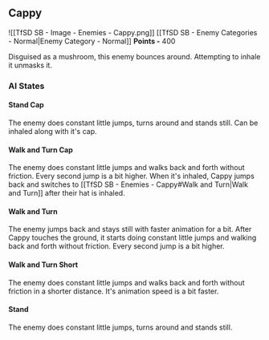 ## Cappy
![[TfSD SB - Image - Enemies - Cappy.png]]
[[TfSD SB - Enemy Categories - Normal|Enemy Category - Normal]]
**Points -** 400

Disguised as a mushroom, this enemy bounces around. Attempting to inhale it unmasks it.
### AI States
#### Stand Cap
The enemy does constant little jumps, turns around and stands still. Can be inhaled along with it's cap.
#### Walk and Turn Cap
The enemy does constant little jumps and walks back and forth without friction. Every second jump is a bit higher. When it's inhaled, Cappy jumps back and switches to [[TfSD SB - Enemies - Cappy#Walk and Turn|Walk and Turn]] after their hat is inhaled.
#### Walk and Turn
The enemy jumps back and stays still with faster animation for a bit. After Cappy touches the ground, it starts doing constant little jumps and walking back and forth without friction. Every second jump is a bit higher.
#### Walk and Turn Short
The enemy does constant little jumps and walks back and forth without friction in a shorter distance. It's animation speed is a bit faster.
#### Stand
The enemy does constant little jumps, turns around and stands still.